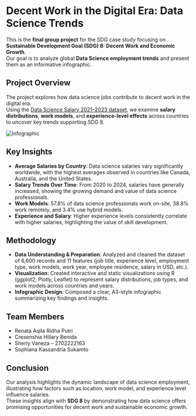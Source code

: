 # Decent Work in the Digital Era: Data Science Trends

This is the **final group project** for the SDG case study focusing on **Sustainable Development Goal (SDG) 8: Decent Work and Economic Growth**.  
Our goal is to analyze global **Data Science employment trends** and present them as an informative infographic.

## Project Overview
The project explores how data science jobs contribute to decent work in the digital era.  
Using the [Data Science Salary 2021–2023 dataset](https://www.kaggle.com/datasets/harishkumardatalab/data-science-salary-2021-to-2023), we examine **salary distributions**, **work models**, and **experience-level effects** across countries to uncover key trends supporting SDG 8.

![Infographic](images/screenshot.png)

## Key Insights
- **Average Salaries by Country**: Data science salaries vary significantly worldwide, with the highest averages observed in countries like Canada, Australia, and the United States.
- **Salary Trends Over Time**: From 2020 to 2024, salaries have generally increased, showing the growing demand and value of data science professionals.
- **Work Models**: 57.8% of data science professionals work on-site, 38.8% work remotely, and 3.4% use hybrid models.
- **Experience and Salary**: Higher experience levels consistently correlate with higher salaries, highlighting the value of skill development.

## Methodology
- **Data Understanding & Preparation**: Analyzed and cleaned the dataset of 6,600 records and 11 features (job title, experience level, employment type, work models, work year, employee residence, salary in USD, etc.).
- **Visualization**: Created interactive and static visualizations using R (ggplot2, Plotly, Leaflet) to represent salary distributions, job types, and work models across countries and years.
- **Infographic Design**: Composed a clear, A3-style infographic summarizing key findings and insights.

## Team Members
- Renata Aqila Ridha Putri
- Cresenshia Hillary Benida
- Sherly Vaneza – 2702222163
- Sophiana Kassandria Sukamto

## Conclusion
Our analysis highlights the dynamic landscape of data science employment, illustrating how factors such as location, work model, and experience level influence salaries.  
These insights align with **SDG 8** by demonstrating how data science offers promising opportunities for decent work and sustainable economic growth.

